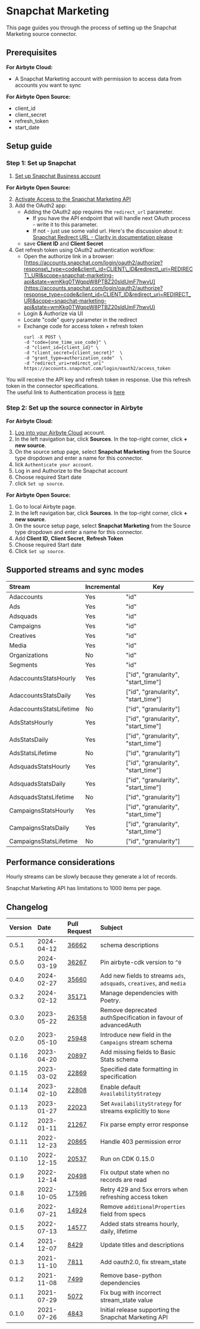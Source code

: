 # Snapchat Marketing

This page guides you through the process of setting up the Snapchat Marketing source connector.

## Prerequisites

<!-- env:cloud -->
**For Airbyte Cloud:**

* A Snapchat Marketing account with permission to access data from accounts you want to sync
<!-- /env:cloud -->

<!-- env:oss -->
**For Airbyte Open Source:**

* client_id
* client_secret
* refresh_token
* start_date
<!-- /env:oss -->

## Setup guide

### Step 1: Set up Snapchat

1. [Set up Snapchat Business account](https://businesshelp.snapchat.com/s/article/get-started?language=en_US)

<!-- env:oss -->
**For Airbyte Open Source:**

2. [Activate Access to the Snapchat Marketing API](https://businesshelp.snapchat.com/s/article/api-apply?language=en_US)  
3. Add the OAuth2 app:
   * Adding the OAuth2 app requires the `redirect_url` parameter.
     - If you have the API endpoint that will handle next OAuth process - write it to this parameter.
     - If not - just use some valid url. Here's the discussion about it: [Snapchat Redirect URL - Clarity in documentation please](https://github.com/Snap-Kit/bitmoji-sample/issues/3)
   * save **Client ID** and **Client Secret**
4. Get refresh token using OAuth2 authentication workflow:
   * Open the authorize link in a browser: [https://accounts.snapchat.com/login/oauth2/authorize?response\_type=code&client\_id=CLIENT\_ID&redirect\_uri=REDIRECT\_URI&scope=snapchat-marketing-api&state=wmKkg0TWgppW8PTBZ20sldUmF7hwvU](https://accounts.snapchat.com/login/oauth2/authorize?response_type=code&client_id=CLIENT_ID&redirect_uri=REDIRECT_URI&scope=snapchat-marketing-api&state=wmKkg0TWgppW8PTBZ20sldUmF7hwvU)
   * Login & Authorize via UI
   * Locate "code" query parameter in the redirect
   * Exchange code for access token + refresh token
      ```text
      curl -X POST \  
      -d "code={one_time_use_code}" \  
      -d "client_id={client_id}" \  
      -d "client_secret={client_secret}"  \  
      -d "grant_type=authorization_code"  \  
      -d "redirect_uri=redirect_uri"  
      https://accounts.snapchat.com/login/oauth2/access_token
      ```
You will receive the API key and refresh token in response. Use this refresh token in the connector specifications.  
The useful link to Authentication process is [here](https://marketingapi.snapchat.com/docs/#authentication)
<!-- /env:oss -->

### Step 2: Set up the source connector in Airbyte

<!-- env:cloud -->
**For Airbyte Cloud:**

1. [Log into your Airbyte Cloud](https://cloud.airbyte.com/workspaces) account.
2. In the left navigation bar, click **Sources**. In the top-right corner, click **+ new source**.
3. On the source setup page, select **Snapchat Marketing** from the Source type dropdown and enter a name for this connector.
4. lick `Authenticate your account`.
5. Log in and Authorize to the Snapchat account
6. Choose required Start date
7. click `Set up source`.
<!-- /env:cloud -->

<!-- env:oss -->
**For Airbyte Open Source:**

1. Go to local Airbyte page.
2. In the left navigation bar, click **Sources**. In the top-right corner, click **+ new source**.
3. On the source setup page, select **Snapchat Marketing** from the Source type dropdown and enter a name for this connector.
4. Add **Client ID**, **Client Secret**, **Refresh Token**
5. Choose required Start date
6. Click `Set up source`.
<!-- /env:oss -->

## Supported streams and sync modes

| Stream                  | Incremental | Key                                 |
| :---------------------- | :---------- | ----------------------------------- |
| Adaccounts              | Yes         | "id"                                |
| Ads                     | Yes         | "id"                                |
| Adsquads                | Yes         | "id"                                |
| Campaigns               | Yes         | "id"                                |
| Creatives               | Yes         | "id"                                |
| Media                   | Yes         | "id"                                |
| Organizations           | No          | "id"                                |
| Segments                | Yes         | "id"                                |
| AdaccountsStatsHourly   | Yes         | ["id", "granularity", "start_time"] |
| AdaccountsStatsDaily    | Yes         | ["id", "granularity", "start_time"] |
| AdaccountsStatsLifetime | No          | ["id", "granularity"]               |
| AdsStatsHourly          | Yes         | ["id", "granularity", "start_time"] |
| AdsStatsDaily           | Yes         | ["id", "granularity", "start_time"] |
| AdsStatsLifetime        | No          | ["id", "granularity"]               |
| AdsquadsStatsHourly     | Yes         | ["id", "granularity", "start_time"] |
| AdsquadsStatsDaily      | Yes         | ["id", "granularity", "start_time"] |
| AdsquadsStatsLifetime   | No          | ["id", "granularity"]               |
| CampaignsStatsHourly    | Yes         | ["id", "granularity", "start_time"] |
| CampaignsStatsDaily     | Yes         | ["id", "granularity", "start_time"] |
| CampaignsStatsLifetime  | No          | ["id", "granularity"]               |


## Performance considerations

Hourly streams can be slowly because they generate a lot of records.

Snapchat Marketing API has limitations to 1000 items per page.

## Changelog

| Version | Date       | Pull Request                                             | Subject                                                                        |
|:--------|:-----------|:---------------------------------------------------------|:-------------------------------------------------------------------------------|
| 0.5.1 | 2024-04-12 | [36662](https://github.com/airbytehq/airbyte/pull/36662) | schema descriptions |
| 0.5.0   | 2024-03-19 | [36267](https://github.com/airbytehq/airbyte/pull/36267) | Pin airbyte-cdk version to `^0` |
| 0.4.0   | 2024-02-27 | [35660](https://github.com/airbytehq/airbyte/pull/35660) | Add new fields to streams `ads`, `adsquads`, `creatives`, and `media`          |
| 0.3.2   | 2024-02-12 | [35171](https://github.com/airbytehq/airbyte/pull/35171) | Manage dependencies with Poetry.                                               |
| 0.3.0   | 2023-05-22 | [26358](https://github.com/airbytehq/airbyte/pull/26358) | Remove deprecated authSpecification in favour of advancedAuth                  |
| 0.2.0   | 2023-05-10 | [25948](https://github.com/airbytehq/airbyte/pull/25948) | Introduce new field in the `Campaigns` stream schema                           |
| 0.1.16  | 2023-04-20 | [20897](https://github.com/airbytehq/airbyte/pull/20897) | Add missing fields to Basic Stats schema                                       |    
| 0.1.15  | 2023-03-02 | [22869](https://github.com/airbytehq/airbyte/pull/22869) | Specified date formatting in specification                                     |                                        
| 0.1.14  | 2023-02-10 | [22808](https://github.com/airbytehq/airbyte/pull/22808) | Enable default `AvailabilityStrategy`                                          |
| 0.1.13  | 2023-01-27 | [22023](https://github.com/airbytehq/airbyte/pull/22023) | Set `AvailabilityStrategy` for streams explicitly to `None`                    |
| 0.1.12  | 2023-01-11 | [21267](https://github.com/airbytehq/airbyte/pull/21267) | Fix parse empty error response                                                 |
| 0.1.11  | 2022-12-23 | [20865](https://github.com/airbytehq/airbyte/pull/20865) | Handle 403 permission error                                                    |
| 0.1.10  | 2022-12-15 | [20537](https://github.com/airbytehq/airbyte/pull/20537) | Run on CDK 0.15.0                                                              |
| 0.1.9   | 2022-12-14 | [20498](https://github.com/airbytehq/airbyte/pull/20498) | Fix output state when no records are read                                      |
| 0.1.8   | 2022-10-05 | [17596](https://github.com/airbytehq/airbyte/pull/17596) | Retry 429 and 5xx errors when refreshing access token                          |
| 0.1.6   | 2022-07-21 | [14924](https://github.com/airbytehq/airbyte/pull/14924) | Remove `additionalProperties` field from specs                                 |
| 0.1.5   | 2022-07-13 | [14577](https://github.com/airbytehq/airbyte/pull/14577) | Added stats streams hourly, daily, lifetime                                    |
| 0.1.4   | 2021-12-07 | [8429](https://github.com/airbytehq/airbyte/pull/8429)   | Update titles and descriptions                                                 |
| 0.1.3   | 2021-11-10 | [7811](https://github.com/airbytehq/airbyte/pull/7811)   | Add oauth2.0, fix stream_state                                                 |
| 0.1.2   | 2021-11-08 | [7499](https://github.com/airbytehq/airbyte/pull/7499)   | Remove base-python dependencies                                                |
| 0.1.1   | 2021-07-29 | [5072](https://github.com/airbytehq/airbyte/pull/5072)   | Fix bug with incorrect stream\_state value                                     |
| 0.1.0   | 2021-07-26 | [4843](https://github.com/airbytehq/airbyte/pull/4843)   | Initial release supporting the Snapchat Marketing API                          |
